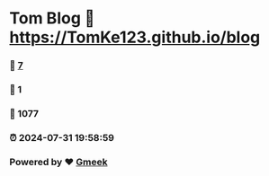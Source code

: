 # Tom Blog :link: https://TomKe123.github.io/blog 
### :page_facing_up: [7](https://TomKe123.github.io/blog/tag.html) 
### :speech_balloon: 1 
### :hibiscus: 1077 
### :alarm_clock: 2024-07-31 19:58:59 
### Powered by :heart: [Gmeek](https://github.com/Meekdai/Gmeek)
